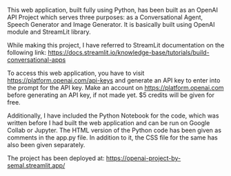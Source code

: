 This web application, built fully using Python, has been built as an OpenAI API Project which serves three purposes: as a Conversational Agent, Speech Generator and Image Generator.
It is basically built using OpenAI module and StreamLit library.

While making this project, I have referred to StreamLit documentation on the following link: 
https://docs.streamlit.io/knowledge-base/tutorials/build-conversational-apps

To access this web application, you have to visit https://platform.openai.com/api-keys and generate an API key to enter into the prompt for the API key. 
Make an account on https://platform.openai.com before generating an API key, if not made yet. $5 credits will be given for free.

Additionally, I have included the Python Notebook for the code, which was written before I had built the web application and can be run on Google Collab or Jupyter. The HTML version of the Python code has been given as comments in the app.py file. In addition to it, the CSS file for the same has also been given separately.

The project has been deployed at: https://openai-project-by-semal.streamlit.app/
